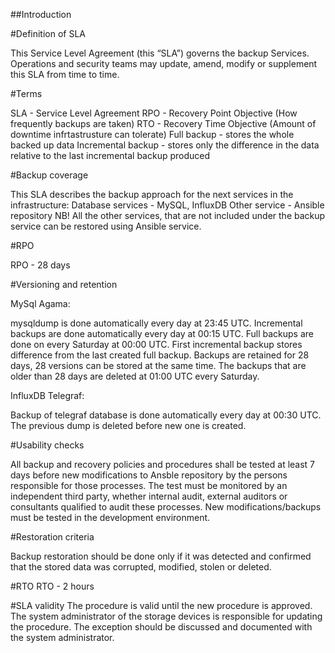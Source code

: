 ##Introduction

#Definition of SLA

This Service Level Agreement (this “SLA”) governs the backup Services. Operations and security teams may update, amend, modify or supplement this SLA from time to time.

#Terms

SLA - Service Level Agreement
RPO - Recovery Point Objective (How frequently backups are taken)
RTO - Recovery Time Objective (Amount of downtime infrtastrusture can tolerate)
Full backup - stores the whole backed up data
Incremental backup - stores only the difference in the data relative to the last incremental backup produced

#Backup coverage

This SLA describes the backup approach for the next services in the infrastructure:
Database services - MySQL, InfluxDB
Other service - Ansible repository
NB! All the other services, that are not included under the backup service can be restored using Ansible service.

#RPO

RPO - 28 days

#Versioning and retention

MySql Agama:

mysqldump is done automatically every day at 23:45 UTC. 
Incremental backups are done automatically every day at 00:15 UTC.
Full backups are done on every Saturday at 00:00 UTC.
First incremental backup stores difference from the last created full backup.
Backups are retained for 28 days, 28 versions can be stored at the same time.
The backups that are older than 28 days are deleted at 01:00 UTC every Saturday.

InfluxDB Telegraf:

Backup of telegraf database is done automatically every day at 00:30 UTC.
The previous dump is deleted before new one is created.

#Usability checks

All backup and recovery policies and procedures shall be tested at least 7 days before new modifications to Ansble repository by the persons responsible for those processes. 
The test must be monitored by an independent third party, whether internal audit, external auditors or consultants qualified to audit these processes.
New modifications/backups must be tested in the development environment.

#Restoration criteria

Backup restoration should be done only if it was detected and confirmed that the stored data was corrupted, modified, stolen or deleted.

#RTO
RTO - 2 hours

#SLA validity
The procedure is valid until the new procedure is approved.
The system administrator of the storage devices is responsible for updating the procedure.
The exception should be discussed and documented with the system administrator.

